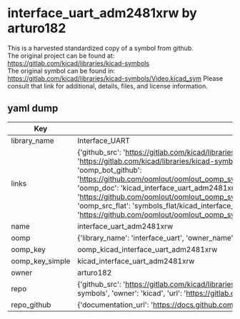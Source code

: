 # interface_uart_adm2481xrw by arturo182  
This is a harvested standardized copy of a symbol from github.  
The original project can be found at:  
https://gitlab.com/kicad/libraries/kicad-symbols  
The original symbol can be found in:
https://gitlab.com/kicad/libraries/kicad-symbols/Video.kicad_sym
Please consult that link for additional, details, files, and license information.  
## yaml dump  
| Key | Value |  
| --- | --- |  
| library_name | Interface_UART |  
| links | {'github_src': 'https://gitlab.com/kicad/libraries/kicad-symbols/Video.kicad_sym', 'github_src_repo': 'https://gitlab.com/kicad/libraries/kicad-symbols', 'oomp_bot': 'kicad_interface_uart_adm2481xrw/working', 'oomp_bot_github': 'https://github.com/oomlout/oomlout_oomp_symbol_bot/tree/main/kicad_interface_uart_adm2481xrw/working', 'oomp_doc': 'kicad_interface_uart_adm2481xrw/working', 'oomp_doc_github': 'https://github.com/oomlout/oomlout_oomp_symbol_doc/tree/main/kicad_interface_uart_adm2481xrw/working', 'oomp_src_flat': 'symbols_flat/kicad_interface_uart_adm2481xrw/working', 'oomp_src_flat_github': 'https://github.com/oomlout/oomlout_oomp_symbol_src/tree/main/kicad_interface_uart_adm2481xrw/working'} |  
| name | interface_uart_adm2481xrw |  
| oomp | {'library_name': 'interface_uart', 'owner_name': 'kicad', 'symbol_name': 'interface_uart_adm2481xrw'} |  
| oomp_key | oomp_kicad_interface_uart_adm2481xrw |  
| oomp_key_simple | kicad_interface_uart_adm2481xrw |  
| owner | arturo182 |  
| repo | {'github_src': 'https://gitlab.com/kicad/libraries/kicad-symbols/Video.kicad_sym', 'name': 'libraries/kicad-symbols', 'owner': 'kicad', 'url': 'https://gitlab.com/kicad/libraries/kicad-symbols'} |  
| repo_github | {'documentation_url': 'https://docs.github.com/rest/repos/repos#get-a-repository', 'message': 'Not Found'} |  

